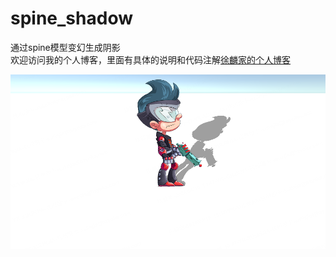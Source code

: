 # spine_shadow
通过spine模型变幻生成阴影</br>
欢迎访问我的个人博客，里面有具体的说明和代码注解[徐麟家的个人博客](https://xulinjia.github.io/2024/04/19/Spine%E6%97%A0%E9%9C%80%E5%85%89%E7%85%A7%E7%9A%84%E9%98%B4%E5%BD%B1%E5%AE%9E%E7%8E%B0/)

![image](https://github.com/xulinjia/spine_shadow/blob/main/spine-shadow.png)